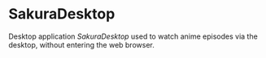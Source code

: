 # SakuraDesktop
Desktop application *SakuraDesktop* used to watch anime episodes via the desktop, without entering the web browser.
